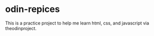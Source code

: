 # odin-repices
This is a practice project to help me learn html, css, and javascript via theodinproject. 